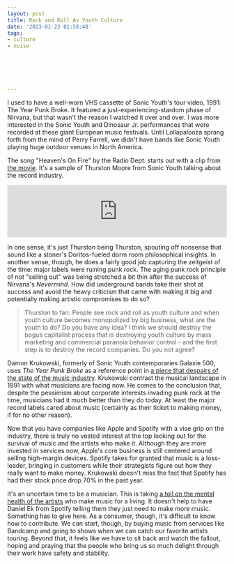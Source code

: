 ```yaml
---
layout: post
title: Rock and Roll As Youth Culture
date: '2023-01-23 01:58:48'
tags:
- culture
- noise






---
```


I used to have a well-worn VHS cassette of Sonic Youth's tour video, 1991: The Year Punk Broke. It featured a just-experiencing-stardom phase of Nirvana, but that wasn't the reason I watched it over and over. I was more interested in the Sonic Youth and Dinosaur Jr. performances that were recorded at these giant European music festivals. Until Lollapalooza sprang forth from the mind of Perry Farrell, we didn't have bands like Sonic Youth playing huge outdoor venues in North America.
<!--kg-card-end: html-->

The song "Heaven's On Fire" by the Radio Dept. starts out with a clip from [the movie](https://youtu.be/LeCYXexOZEg). It's a sample of Thurston Moore from Sonic Youth talking about the record industry.

<!--kg-card-begin: html--><iframe style="border: 0; width: 100%; height: 120px;" src="https://bandcamp.com/EmbeddedPlayer/album=496929372/size=large/bgcol=ffffff/linkcol=0687f5/tracklist=false/artwork=small/track=1872817936/transparent=true/" seamless=""><a href="https://theradiodept.bandcamp.com/album/clinging-to-a-scheme">Clinging to a Scheme by The Radio Dept.</a></iframe><!--kg-card-end: html-->

In one sense, it's just Thurston being Thurston, spouting off nonsense that sound like a stoner's Doritos-fueled dorm room philosophical insights. In another sense, though, he does a fairly good job capturing the zeitgeist of the time: major labels were ruining punk rock. The aging punk rock principle of not "selling out" was being stretched a bit thin after the success of Nirvana's _Nevermind_. How did underground bands take their shot at success and avoid the heavy criticism that came with making it big and potentially making artistic compromises to do so?

> Thurston to fan: People see rock and roll as youth culture and when youth culture becomes monopolized by big business, what are the youth to do? Do you have any idea? I think we should destroy the bogus capitalist process that is destroying youth culture by mass marketing and commercial paranoia behavior control - and the first step is to destroy the record companies. Do you not agree?

Damon Krukowski, formerly of Sonic Youth contemporaries Galaxie 500, uses _The Year Punk Broke_ as a reference point in [a piece that despairs of the state of the music industry](https://dadadrummer.substack.com/p/2022-the-year-music-broke). Krukowski contrast the musical landscape in 1991 with what musicians are facing now. He comes to the conclusion that, despite the pessimism about corporate interests invading punk rock at the time, musicians had it much better than they do today. At least the major record labels cared about music (certainly as their ticket to making money, if for no other reason).

Now that you have companies like Apple and Spotify with a vise grip on the industry, there is truly no vested interest at the top looking out for the survival of music and the artists who make it. Although they are more invested in services now, Apple's core business is still centered around selling high-margin devices. Spotify takes for granted that music is a loss-leader, bringing in customers while their strategists figure out how they really want to make money. Krukowski doesn't miss the fact that Spotify has had their stock price drop 70% in the past year.

It's an uncertain time to be a musician. This is taking [a toll on the mental health of the artists](https://pitchfork.com/features/article/music-and-mental-health/) who make music for a living. It doesn't help to have Daniel Ek from Spotify telling them they just need to make more music. Something has to give here. As a consumer, though, it's difficult to know how to contribute. We can start, though, by buying music from services like Bandcamp and going to shows when we can catch our favorite artists touring. Beyond that, it feels like we have to sit back and watch the fallout, hoping and praying that the people who bring us so much delight through their work have safety and stability.

